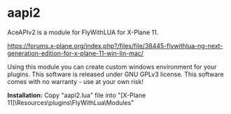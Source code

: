 # aapi2
AceAPIv2 is a module for FlyWithLUA for X-Plane 11.

https://forums.x-plane.org/index.php?/files/file/38445-flywithlua-ng-next-generation-edition-for-x-plane-11-win-lin-mac/

Using this module you can create custom windows environment for your plugins.
This software is released under GNU GPLv3 license.
This software comes with no warranty - use at your own risk!

**Installation:**
Copy "aapi2.lua" file into "[X-Plane 11]\Resources\plugins\FlyWithLua\Modules\"
